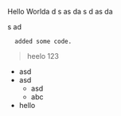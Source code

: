 Hello Worlda
d s
as
da
s d
as
da

s ad


```
  added some code.
```

> heelo 123

- asd
- asd
  - asd
  - abc
- hello